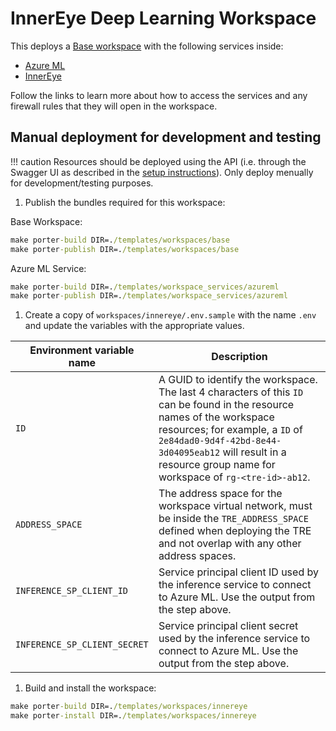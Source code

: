 # InnerEye Deep Learning Workspace

This deploys a [Base workspace](./base.md) with the following services inside:

- [Azure ML](../../../templates/workspace_services/azureml)
- [InnerEye](../../../templates/workspace_services/innereye)

Follow the links to learn more about how to access the services and any firewall rules that they will open in the workspace.

## Manual deployment for development and testing

!!! caution
    Resources should be deployed using the API (i.e. through the Swagger UI as described in the [setup instructions](../../tre-admins/setup-instructions/installing-workspace-service-and-user-resource.md)). Only deploy menually for development/testing purposes.

1. Publish the bundles required for this workspace:

  Base Workspace:

  ```cmd
  make porter-build DIR=./templates/workspaces/base
  make porter-publish DIR=./templates/workspaces/base
  ```

  Azure ML Service:

  ```cmd
  make porter-build DIR=./templates/workspace_services/azureml
  make porter-publish DIR=./templates/workspace_services/azureml
  ```

1. Create a copy of `workspaces/innereye/.env.sample` with the name `.env` and update the variables with the appropriate values.

  | Environment variable name | Description |
  | ------------------------- | ----------- |
  | `ID` | A GUID to identify the workspace. The last 4 characters of this `ID` can be found in the resource names of the workspace resources; for example, a `ID` of `2e84dad0-9d4f-42bd-8e44-3d04095eab12` will result in a resource group name for workspace of `rg-<tre-id>-ab12`. |
  | `ADDRESS_SPACE` | The address space for the workspace virtual network, must be inside the `TRE_ADDRESS_SPACE` defined when deploying the TRE and not overlap with any other address spaces. |
  | `INFERENCE_SP_CLIENT_ID` | Service principal client ID used by the inference service to connect to Azure ML. Use the output from the step above. |
  | `INFERENCE_SP_CLIENT_SECRET` | Service principal client secret used by the inference service to connect to Azure ML. Use the output from the step above. |

1. Build and install the workspace:

  ```cmd
  make porter-build DIR=./templates/workspaces/innereye
  make porter-install DIR=./templates/workspaces/innereye
  ```

